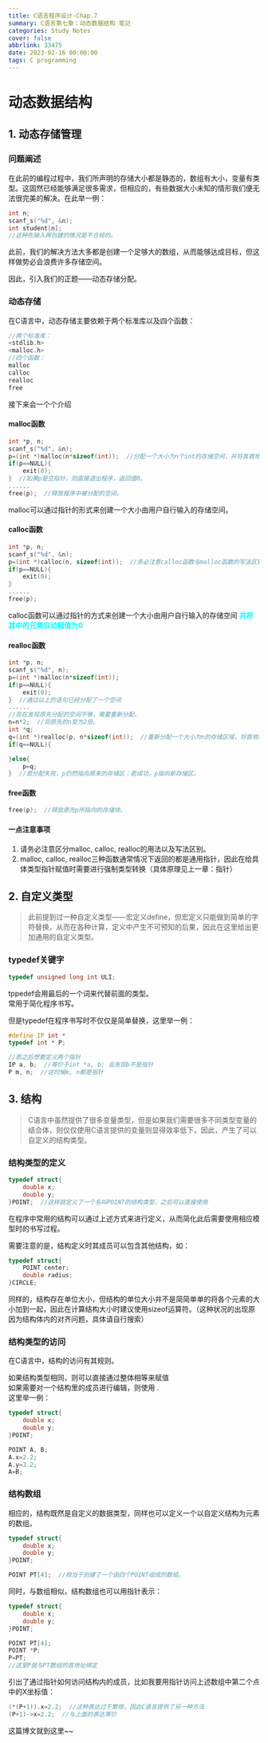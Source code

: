 ```yaml
---
title: C语言程序设计-Chap.7
summary: C语言第七章：动态数据结构 笔记
categories: Study Notes
cover: false
abbrlink: 33475
date: 2023-02-16 00:00:00
tags: C programming
---
```


# 动态数据结构

## 1. 动态存储管理

### 问题阐述

在此前的编程过程中，我们所声明的存储大小都是静态的，数组有大小，变量有类型。这固然已经能够满足很多需求，但相应的，有些数据大小未知的情形我们便无法很完美的解决。在此举一例：

```c
int n;
scanf_s("%d", &n);
int student[n];
//这种先输入再创建的情况是不合规的。
```

此前，我们的解决方法大多都是创建一个足够大的数组，从而能够达成目标，但这样做势必会浪费许多存储空间。

因此，引入我们的正题——动态存储分配。

### 动态存储

在C语言中，动态存储主要依赖于两个标准库以及四个函数：
```c
//两个标准库：
<stdlib.h>
<malloc.h>
//四个函数：
malloc
calloc
realloc
free
```

接下来会一个个介绍

#### malloc函数

```c
int *p, n;
scanf_s("%d", &n);
p=(int *)malloc(n*sizeof(int));  //分配一个大小为n个int的存储空间，并将其首地址赋给p，如果分配失败则返回空指针。
if(p==NULL){
    exit(0);
}  //如果p是空指针，则直接退出程序，返回值0。
......
free(p);  //释放程序中被分配的空间。
```

malloc可以通过指针的形式来创建一个大小由用户自行输入的存储空间。

#### calloc函数

```c
int *p, n;
scanf_s("%d", &n);
p=(int *)calloc(n, sizeof(int));  //务必注意calloc函数与malloc函数的写法区别。
if(p==NULL){
    exit(0);
}
......
free(p);
```

calloc函数可以通过指针的方式来创建一个大小由用户自行输入的存储空间 <font color=Aqua> **并将其中的元素自动赋值为0** </font>

#### realloc函数

```c
int *p, n;
scanf_s("%d", n);
p=(int *)malloc(n*sizeof(int));
if(p==NULL){
    exit(0);
}  //通过以上的语句已经分配了一个空间
......
//现在发现原先分配的空间不够，需要重新分配。
n=n*2;  //将原先的n变为2倍。
int *q;
q=(int *)realloc(p, n*sizeof(int));  //重新分配一个大小为n的存储区域，将首地址赋值给一个新的指针q；
if(q==NULL){

}else{
    p=q;
}  //若分配失败，p仍然指向原来的存储区；若成功，p指向新存储区。
```

#### free函数

```c
free(p);  //释放原先p所指向的存储块。
```

#### 一点注意事项

1. 请务必注意区分malloc, calloc, realloc的用法以及写法区别。
2. malloc, calloc, realloc三种函数通常情况下返回的都是通用指针，因此在给具体类型指针赋值时需要进行强制类型转换（具体原理见上一章：指针）

## 2. 自定义类型

>此前提到过一种自定义类型——宏定义define，但宏定义只能做到简单的字符替换，从而在各种计算，定义中产生不可预知的后果，因此在这里给出更加通用的自定义类型。

### typedef关键字

```c
typedef unsigned long int ULI;
```

tppedef会用最后的一个词来代替前面的类型。  
常用于简化程序书写。

但是typedef在程序书写时不仅仅是简单替换，这里举一例：
```c
#define IP int * 
typedef int * P;

//若之后想要定义两个指针
IP a, b;  //等价于int *a, b; 会发现b不是指针
P m, n;  //这时候m, n都是指针
```

## 3. 结构

>C语言中虽然提供了很多变量类型，但是如果我们需要很多不同类型变量的结合体，则仅仅使用C语言提供的变量则显得效率低下。因此，产生了可以自定义的结构类型。

### 结构类型的定义

```c
typedef struct{
    double x;
    double y;
}POINT;  //这样就定义了一个名叫POINT的结构类型，之后可以直接使用
```

在程序中常用的结构可以通过上述方式来进行定义，从而简化此后需要使用相应模型时的书写过程。

需要注意的是，结构定义时其成员可以包含其他结构，如：
```c
typedef struct{
    POINT center;
    double radius;
}CIRCLE;
```

同样的，结构存在单位大小，但结构的单位大小并不是简简单单的将各个元素的大小加到一起，因此在计算结构大小时建议使用sizeof运算符。（这种状况的出现原因为结构体内的对齐问题，具体请自行搜索）

### 结构类型的访问

在C语言中，结构的访问有其规则。

如果结构类型相同，则可以直接通过整体相等来赋值  
如果需要对一个结构里的成员进行编辑，则使用 .   
这里举一例：
```c
typedef struct{
    double x;
    double y;
}POINT;

POINT A, B;
A.x=2.2;
A.y=3.2;
A=B;
```

### 结构数组

相应的，结构既然是自定义的数据类型，同样也可以定义一个以自定义结构为元素的数组。

```c
typedef struct{
    double x;
    double y;
}POINT;

POINT PT[4];  //相当于创建了一个由四个POINT组成的数组。
```

同时，与数组相似，结构数组也可以用指针表示：
```c
typedef struct{
    double x;
    double y;
}POINT;

POINT PT[4];
POINT *P;
P=PT;
//这里P就与PT数组的首地址绑定
```

引出了通过指针如何访问结构内的成员，比如我要用指针访问上述数组中第二个点中的X坐标值：

```c
(*(P+1)).x=2.2;  //这种表达过于繁琐，因此C语言提供了另一种方法
(P+1)->x=2.2;  //与上面的表达等价
```

这篇博文就到这里~~